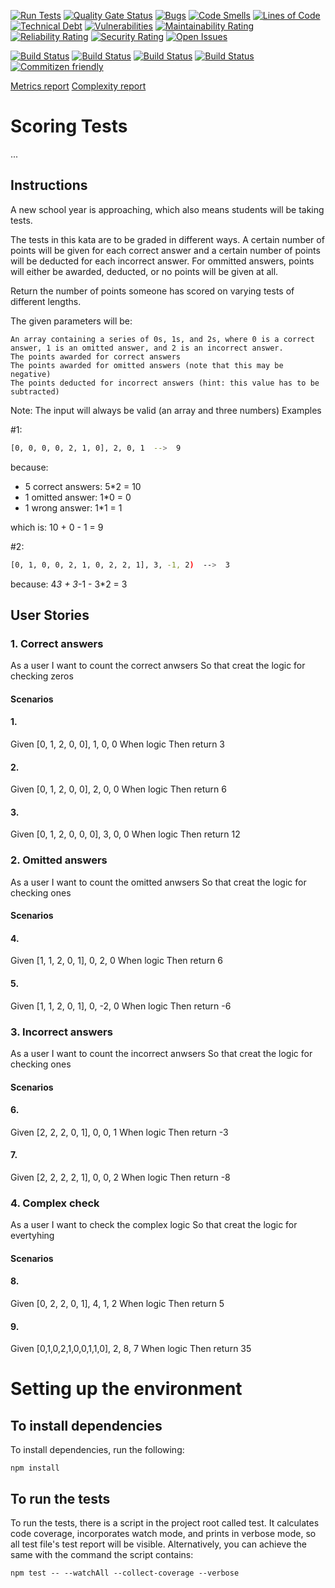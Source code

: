 [![Run Tests](https://github.com/LaszloFeher-XP/XP-Farm_Scoring_Tests/actions/workflows/test.yml/badge.svg)](https://github.com/LaszloFeher-XP/XP-Farm_Scoring_Tests/actions/workflows/test.yml/badge.svg) 
[![Quality Gate Status](https://sonarcloud.io/api/project_badges/measure?project=LaszloFeher-XP_XP-Farm_Scoring_Tests&metric=alert_status)](https://sonarcloud.io/summary/new_code?id=LaszloFeher-XP_XP-Farm_Scoring_Tests) 
[![Bugs](https://sonarcloud.io/api/project_badges/measure?project=LaszloFeher-XP_XP-Farm_Scoring_Tests&metric=bugs)](https://sonarcloud.io/summary/new_code?id=LaszloFeher-XP_XP-Farm_Scoring_Tests) 
[![Code Smells](https://sonarcloud.io/api/project_badges/measure?project=LaszloFeher-XP_XP-Farm_Scoring_Tests&metric=code_smells)](https://sonarcloud.io/summary/new_code?id=LaszloFeher-XP_XP-Farm_Scoring_Tests) 
[![Lines of Code](https://sonarcloud.io/api/project_badges/measure?project=LaszloFeher-XP_XP-Farm_Scoring_Tests&metric=ncloc)](https://sonarcloud.io/summary/new_code?id=LaszloFeher-XP_XP-Farm_Scoring_Tests) 
[![Technical Debt](https://sonarcloud.io/api/project_badges/measure?project=LaszloFeher-XP_XP-Farm_Scoring_Tests&metric=sqale_index)](https://sonarcloud.io/summary/new_code?id=LaszloFeher-XP_XP-Farm_Scoring_Tests) 
[![Vulnerabilities](https://sonarcloud.io/api/project_badges/measure?project=LaszloFeher-XP_XP-Farm_Scoring_Tests&metric=vulnerabilities)](https://sonarcloud.io/summary/new_code?id=LaszloFeher-XP_XP-Farm_Scoring_Tests) 
[![Maintainability Rating](https://sonarcloud.io/api/project_badges/measure?project=LaszloFeher-XP_XP-Farm_Scoring_Tests&metric=sqale_rating)](https://sonarcloud.io/summary/new_code?id=LaszloFeher-XP_XP-Farm_Scoring_Tests) 
[![Reliability Rating](https://sonarcloud.io/api/project_badges/measure?project=LaszloFeher-XP_XP-Farm_Scoring_Tests&metric=reliability_rating)](https://sonarcloud.io/summary/new_code?id=LaszloFeher-XP_XP-Farm_Scoring_Tests) 
[![Security Rating](https://sonarcloud.io/api/project_badges/measure?project=LaszloFeher-XP_XP-Farm_Scoring_Tests&metric=security_rating)](https://sonarcloud.io/summary/new_code?id=LaszloFeher-XP_XP-Farm_Scoring_Tests) 
[![Open Issues](https://img.shields.io/github/issues/LaszloFeher-XP/XP-Farm_Scoring_Tests/badge.svg)](https://github.com/LaszloFeher-XP/XP-Farm_Scoring_Tests/issues) 

[![Build Status](coverage/badge-branches.svg)](coverage/badge-branches.svg) 
[![Build Status](coverage/badge-functions.svg)](coverage/badge-functions.svg) 
[![Build Status](coverage/badge-lines.svg)](coverage/badge-lines.svg) 
[![Build Status](coverage/badge-statements.svg)](coverage/badge-statements.svg) 
[![Commitizen friendly](https://img.shields.io/badge/commitizen-friendly-brightgreen.svg)](http://commitizen.github.io/cz-cli/) 

[Metrics report](metrics.md) 
[Complexity report](complexity-report.md) 

# Scoring Tests

... 

## Instructions 

A new school year is approaching, which also means students will be taking tests.

The tests in this kata are to be graded in different ways. A certain number of points will be given for each correct answer and a certain number of points will be deducted for each incorrect answer. For ommitted answers, points will either be awarded, deducted, or no points will be given at all.

Return the number of points someone has scored on varying tests of different lengths.

The given parameters will be:

    An array containing a series of 0s, 1s, and 2s, where 0 is a correct answer, 1 is an omitted answer, and 2 is an incorrect answer.
    The points awarded for correct answers
    The points awarded for omitted answers (note that this may be negative)
    The points deducted for incorrect answers (hint: this value has to be subtracted)

Note: The input will always be valid (an array and three numbers)
Examples

#1:
```sh
[0, 0, 0, 0, 2, 1, 0], 2, 0, 1  -->  9
```
because:

- 5 correct answers: 5*2 = 10
- 1 omitted answer: 1*0 = 0
- 1 wrong answer: 1*1 = 1

which is: 10 + 0 - 1 = 9

#2:
```sh
[0, 1, 0, 0, 2, 1, 0, 2, 2, 1], 3, -1, 2)  -->  3
```
because: 4*3 + 3*-1 - 3*2 = 3


## User Stories 

### 1. Correct answers
As a user
I want to count the correct anwsers
So that creat the logic for checking zeros

#### Scenarios 

#### 1. 
Given [0, 1, 2, 0, 0], 1, 0, 0
When logic
Then return 3

#### 2. 
Given [0, 1, 2, 0, 0], 2, 0, 0
When logic
Then return 6

#### 3. 
Given [0, 1, 2, 0, 0, 0], 3, 0, 0
When logic
Then return 12

### 2. Omitted answers
As a user
I want to count the omitted anwsers
So that creat the logic for checking ones

#### Scenarios 

#### 4. 
Given [1, 1, 2, 0, 1], 0, 2, 0
When logic
Then return 6

#### 5. 
Given [1, 1, 2, 0, 1], 0, -2, 0
When logic
Then return -6

### 3. Incorrect answers
As a user
I want to count the incorrect anwsers
So that creat the logic for checking ones

#### Scenarios 

#### 6. 
Given [2, 2, 2, 0, 1], 0, 0, 1
When logic
Then return -3

#### 7. 
Given [2, 2, 2, 2, 1], 0, 0, 2
When logic
Then return -8

### 4. Complex check
As a user
I want to check the complex logic
So that creat the logic for evertyhing

#### Scenarios 

#### 8. 
Given [0, 2, 2, 0, 1], 4, 1, 2
When logic
Then return 5

#### 9. 
Given [0,1,0,2,1,0,0,1,1,0], 2, 8, 7
When logic
Then return 35

# Setting up the environment 

## To install dependencies 

To install dependencies, run the following: 

```npm install``` 

## To run the tests 

To run the tests, there is a script in the project root called test. It calculates code coverage, incorporates watch mode, and prints in verbose mode, so all test file's test report will be visible. Alternatively, you can achieve the same with the command the script contains: 

```npm test -- --watchAll --collect-coverage --verbose```  

